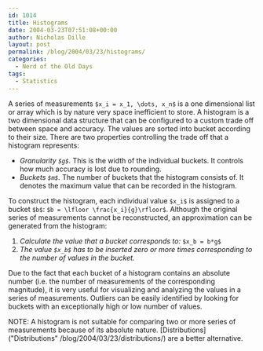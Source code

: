```yaml
---
id: 1014
title: Histograms
date: 2004-03-23T07:51:08+00:00
author: Nicholas Dille
layout: post
permalink: /blog/2004/03/23/histograms/
categories:
  - Nerd of the Old Days
tags:
  - Statistics
---
```

A series of measurements `$x_i = x_1, \dots, x_n$` is a one dimensional list or array which is by nature very space inefficient to store. A histogram is a two dimensional data structure that can be configured to a custom trade off between space and accuracy. The values are sorted into bucket according to their size. There are two properties controlling the trade off that a histogram represents:

  * _Granularity `$g$`._ This is the width of the individual buckets. It controls how much accuracy is lost due to rounding.
  * _Buckets `$m$`._ The number of buckets that the histogram consists of. It denotes the maximum value that can be recorded in the histogram.

To construct the histogram, each individual value `$x_i$` is assigned to a bucket `$b$`: `$b = \lfloor \frac{x_i}{g}\rfloor$`. Although the original series of measurements cannot be reconstructed, an approximation can be generated from the histogram:

  1. _Calculate the value that a bucket corresponds to:_ `$x_b = b*g$`
  2. _The value `$x_b$` has to be inserted zero or more times corresponding to the number of values in the bucket._

Due to the fact that each bucket of a histogram contains an absolute number (i.e. the number of measurements of the corresponding magnitude), it is very useful for visualizing and analyzing the values in a series of measurements. Outliers can be easily identified by looking for buckets with an exceptionally high or low number of values.

<p class="note">
  NOTE: A histogram is not suitable for comparing two or more series of measurements because of its absolute nature. [Distributions]("Distributions" /blog/2004/03/23/distributions/) are a better alternative.
</p>

